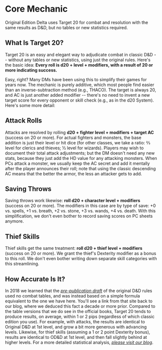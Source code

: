 # Core Mechanic

Original Edition Delta uses Target 20 for combat and resolution with the
same results as D&D, but no tables or new statistics required.

## What Is Target 20?

Target 20 is an easy and elegant way to adjudicate combat in classic D&D
-- without any tables or new statistics, using just the original rules.
Here's the basic idea: **Every roll is d20 + level + modifiers, with a
result of 20 or more indicating success.**

Easy, right? Many DMs have been using this to simplify their games for
years now. The mechanic is purely additive, which most people find
easier than an inverse-subtraction method (e.g., THACO). The target is
always 20, and AC is just another added modifier -- there's no need to
invent a new target score for every opponent or skill check (e.g., as in
the d20 System). Here's some more detail:

## Attack Rolls

Attacks are resolved by rolling **d20 + fighter level + modifiers +
target AC** (success on 20 or more). For actual fighters and monsters,
the base addition is just their level or hit dice (for other classes, we
take a ratio: ⅔ level for clerics and thieves; ½ level for wizards).
Players may wish to document their total attack adjustments; but the DM
doesn't need any new stats, because they just add the HD value for any
attacking monsters. When PCs attack a monster, we usually keep the AC
secret and add it mentally after the player announces their roll; note
that using the classic descending AC means that the better the armor,
the less an attacker gets to add.

## Saving Throws

Saving throws work likewise: **roll d20 + character level + modifiers**
(success on 20 or more). The modifiers in this case are by type of save:
+0 vs. spells, +1 vs. breath, +2 vs. stone, +3 vs. wands, +4 vs. death.
With this simplification, we don't even bother to record saving scores
on PC sheets anymore.

## Thief Skills

Thief skills get the same treatment: **roll d20 + thief level +
modifiers** (success on 20 or more). We grant the thief's Dexterity
modifier as a bonus to this roll. We don't even bother writing down
separate skill categories with this streamlining.

## How Accurate Is It?

In 2018 we learned that the [*pre-publication
draft*](http://playingattheworld.blogspot.com/2018/09/why-did-armor-class-descend-from-9-to-2.html)
of the original D&D rules used no combat tables, and was instead based
on a simple formula equivalent to the one we have here. You\'ll see a
link from that site back to our blog, where we deduced this fact a
decade or more prior. Compared to the table versions that we do see in
the official books, Target 20 tends to produce results, on average,
within 1 or 2 pips (regardless of which classic edition you use). For
example, with attacks, the results are identical to Original D&D at 1st
level, and grow a bit more generous with advancing levels. Likewise, for
thief skills (assuming a 1 or 2 point Dexterity bonus), results are
identical to OD&D at 1st level, and then fall slightly behind at higher
levels. For a more detailed statistical analysis, [*please visit our
blog*](http://deltasdnd.blogspot.com/2018/02/target-20-system-accuracy.html).

